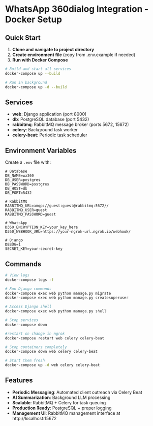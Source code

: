 # WhatsApp 360dialog Integration - Docker Setup

## Quick Start

1. **Clone and navigate to project directory**
2. **Create environment file** (copy from .env.example if needed)
3. **Run with Docker Compose**

```bash
# Build and start all services
docker-compose up --build

# Run in background
docker-compose up -d --build
```

## Services

- **web**: Django application (port 8000)
- **db**: PostgreSQL database (port 5432)
- **rabbitmq**: RabbitMQ message broker (ports 5672, 15672)
- **celery**: Background task worker
- **celery-beat**: Periodic task scheduler

## Environment Variables

Create a `.env` file with:

```env
# Database
DB_NAME=wa360
DB_USER=postgres
DB_PASSWORD=postgres
DB_HOST=db
DB_PORT=5432

# RabbitMQ
RABBITMQ_URL=amqp://guest:guest@rabbitmq:5672//
RABBITMQ_USER=guest
RABBITMQ_PASSWORD=guest

# WhatsApp
D360_ENCRYPTION_KEY=your_key_here
D360_WEBHOOK_URL=https://your-ngrok-url.ngrok.io/webhook/

# Django
DEBUG=1
SECRET_KEY=your-secret-key
```

## Commands

```bash
# View logs
docker-compose logs -f

# Run Django commands
docker-compose exec web python manage.py migrate
docker-compose exec web python manage.py createsuperuser

# Access Django shell
docker-compose exec web python manage.py shell

# Stop services
docker-compose down

#restart on change in ngrok
docker-compose restart web celery celery-beat

# Stop containers completely
docker-compose down web celery celery-beat

# Start them fresh  
docker-compose up -d web celery celery-beat
```

## Features

- **Periodic Messaging**: Automated client outreach via Celery Beat
- **AI Summarization**: Background LLM processing
- **Scalable**: RabbitMQ + Celery for task queuing
- **Production Ready**: PostgreSQL + proper logging
- **Management UI**: RabbitMQ management interface at http://localhost:15672
